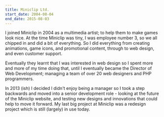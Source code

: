 ```yaml
---
title: Miniclip Ltd.
start_date: 2004-08-04
end_date: 2015-08-03
---
```


I joined Miniclip in 2004 as a multimedia artist; to help them to make games look nice. At the time Miniclip was tiny, I was employee number 3, so we all chipped in and did a bit of everything. So I did everything from creating animations, game icons, and promotional content, through to web design, and even customer support.

Eventually they learnt that I was interested in web design so I spent more and more of my time doing that, until I eventually became the Director of Web Development; managing a team of over 20 web designers and PHP programmers.

In 2013 (ish) I decided I didn't enjoy being a manager so I took a step backwards and moved into a senior development role - looking at the future of the Miniclip website, and testing new designs and innovations that could help to move it forward. My last big project at Miniclip was a redesign project which is still (largely) in use today.
